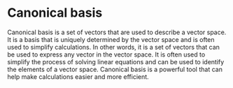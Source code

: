 # Canonical basis

Canonical basis is a set of vectors that are used to describe a vector space. It is a basis that is uniquely determined by the vector space and is often used to simplify calculations. In other words, it is a set of vectors that can be used to express any vector in the vector space. It is often used to simplify the process of solving linear equations and can be used to identify the elements of a vector space. Canonical basis is a powerful tool that can help make calculations easier and more efficient.
